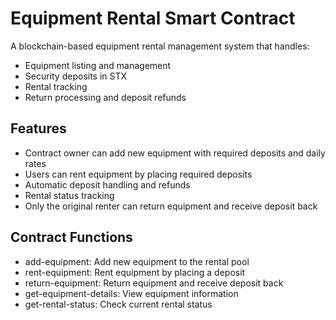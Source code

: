 # Equipment Rental Smart Contract

A blockchain-based equipment rental management system that handles:

- Equipment listing and management
- Security deposits in STX
- Rental tracking
- Return processing and deposit refunds

## Features

- Contract owner can add new equipment with required deposits and daily rates
- Users can rent equipment by placing required deposits
- Automatic deposit handling and refunds
- Rental status tracking
- Only the original renter can return equipment and receive deposit back

## Contract Functions

- add-equipment: Add new equipment to the rental pool
- rent-equipment: Rent equipment by placing a deposit
- return-equipment: Return equipment and receive deposit back
- get-equipment-details: View equipment information
- get-rental-status: Check current rental status
